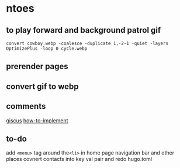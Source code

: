 # ntoes

[](https://codepen.io/alvaromontoro/pen/ZERmQYd)
[](https://developer.mozilla.org/en-US/docs/Web/HTML/Attributes/rel)

## to play forward and background patrol gif

`convert cowboy.webp -coalesce -duplicate 1,-2-1 -quiet -layers OptimizePlus -loop 0 cycle.webp`

## prerender pages

[](https://developer.chrome.com/docs/web-platform/prerender-pages#prerendering-from-the-address-bar)

## convert gif to webp

[](https://developers.google.com/speed/webp/docs/precompiled)

## comments

[giscus](https://giscus.app/)
[how-to-implement](https://www.justinjbird.me/blog/2023/adding-comments-to-a-hugo-site-using-giscus/)


## to-do

add `<menu>` tag around the`<li>` in home page navigation bar and other places
covnert contacts into key val pair and redo hugo.toml
